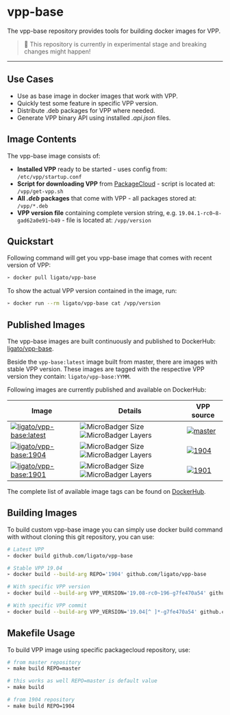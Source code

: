 # vpp-base

The vpp-base repository provides tools for building docker images for VPP.

> 🚧 This repository is currently in experimental stage and breaking changes might happen!

---

## Use Cases

* Use as base image in docker images that work with VPP.
* Quickly test some feature in specific VPP version.
* Distribute .deb packages for VPP where needed.
* Generate VPP binary API using installed _.api.json_ files.

## Image Contents

The vpp-base image consists of:
 
- **Installed VPP** ready to be started - uses config from: `/etc/vpp/startup.conf`
- **Script for downloading VPP** from [PackageCloud](https://packagecloud.io/fdio) - script is located at: `/vpp/get-vpp.sh`
- **All _.deb_ packages** that come with VPP - all packages stored at: `/vpp/*.deb`
- **VPP version file** containing complete version string, e.g. `19.04.1-rc0~8-gad62a0e91~b49` - file is located at: `/vpp/version` 

## Quickstart

Following command will get you vpp-base image that comes with recent version of VPP:

```sh
➢ docker pull ligato/vpp-base
```

To show the actual VPP version contained in the image, run:

```sh
➢ docker run --rm ligato/vpp-base cat /vpp/version
```

## Published Images

The vpp-base images are built continuously and published to DockerHub: [ligato/vpp-base](https://hub.docker.com/r/ligato/vpp-base).

Beside the `vpp-base:latest` image built from master, there are images with stable VPP version. These images are tagged with the respective VPP version they contain: `ligato/vpp-base:YYMM`. 

Following images are currently published and available on DockerHub:

| Image | Details | VPP source |
|---|---|---|
|[![ligato/vpp-base:latest](https://img.shields.io/badge/ligato/vpp--base-latest-099cec.svg?logo=docker&logoColor=white&style=popout)](https://cloud.docker.com/u/ligato/repository/docker/ligato/vpp-base)|![MicroBadger Size](https://img.shields.io/microbadger/image-size/ligato/vpp-base/latest.svg) ![MicroBadger Layers](https://img.shields.io/microbadger/layers/ligato/vpp-base/latest.svg) | [![master](https://img.shields.io/badge/packagecloud_repo-master-37327b.svg?logo=debian)](https://packagecloud.io/fdio/master) |
|[![ligato/vpp-base:1904](https://img.shields.io/badge/ligato/vpp--base-1904-blue.svg?logo=docker&logoColor=white&style=popout)](https://cloud.docker.com/u/ligato/repository/docker/ligato/vpp-base)|![MicroBadger Size](https://img.shields.io/microbadger/image-size/ligato/vpp-base/1904.svg) ![MicroBadger Layers](https://img.shields.io/microbadger/layers/ligato/vpp-base/1904.svg) | [![1904](https://img.shields.io/badge/packagecloud_repo-1904-37327b.svg?logo=debian)](https://packagecloud.io/fdio/1904) |
|[![ligato/vpp-base:1901](https://img.shields.io/badge/ligato/vpp--base-1901-blue.svg?logo=docker&logoColor=white&style=popout)](https://cloud.docker.com/u/ligato/repository/docker/ligato/vpp-base)|![MicroBadger Size](https://img.shields.io/microbadger/image-size/ligato/vpp-base/1901.svg) ![MicroBadger Layers](https://img.shields.io/microbadger/layers/ligato/vpp-base/1901.svg )| [![1901](https://img.shields.io/badge/packagecloud_repo-1901-37327b.svg?logo=debian)](https://packagecloud.io/fdio/1901) |

The complete list of available image tags can be found on [DockerHub](https://hub.docker.com/r/ligato/vpp-base/tags).

## Building Images

To build custom vpp-base image you can simply use docker build command with without cloning this git repository, you can use:

```sh
# Latest VPP
➢ docker build github.com/ligato/vpp-base

# Stable VPP 19.04
➢ docker build --build-arg REPO='1904' github.com/ligato/vpp-base

# With specific VPP version
➢ docker build --build-arg VPP_VERSION='19.08-rc0~196-g7fe470a54' github.com/ligato/vpp-base

# With specific VPP commit
➢ docker build --build-arg VPP_VERSION='19.04[^ ]*-g7fe470a54' github.com/ligato/vpp-base
```

## Makefile Usage

To build VPP image using specific packagecloud repository, use:

```sh
# from master repository
➢ make build REPO=master

# this works as well REPO=master is default value
➢ make build 

# from 1904 repository
➢ make build REPO=1904
```
